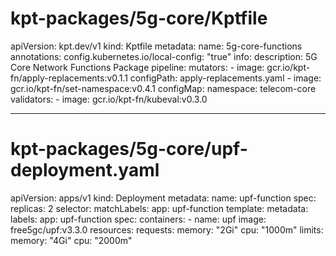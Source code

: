 # kpt-packages/5g-core/Kptfile
apiVersion: kpt.dev/v1
kind: Kptfile
metadata:
  name: 5g-core-functions
  annotations:
    config.kubernetes.io/local-config: "true"
info:
  description: 5G Core Network Functions Package
pipeline:
  mutators:
    - image: gcr.io/kpt-fn/apply-replacements:v0.1.1
      configPath: apply-replacements.yaml
    - image: gcr.io/kpt-fn/set-namespace:v0.4.1
      configMap:
        namespace: telecom-core
  validators:
    - image: gcr.io/kpt-fn/kubeval:v0.3.0

---
# kpt-packages/5g-core/upf-deployment.yaml
apiVersion: apps/v1
kind: Deployment
metadata:
  name: upf-function
spec:
  replicas: 2
  selector:
    matchLabels:
      app: upf-function
  template:
    metadata:
      labels:
        app: upf-function
    spec:
      containers:
      - name: upf
        image: free5gc/upf:v3.3.0
        resources:
          requests:
            memory: "2Gi"
            cpu: "1000m"
          limits:
            memory: "4Gi"
            cpu: "2000m"
